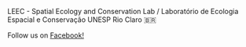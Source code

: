 LEEC - Spatial Ecology and Conservation Lab / Laboratório de Ecologia Espacial e Conservação
UNESP Rio Claro :brazil:

Follow us on [Facebook!](https://www.facebook.com/leec.unesp)
